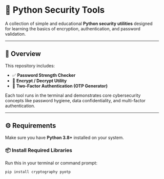 # 🔐 Python Security Tools

A collection of simple and educational **Python security utilities** designed for learning the basics of encryption, authentication, and password validation.

---

## 🧩 Overview

This repository includes:
- ✅ **Password Strength Checker**
- 🔑 **Encrypt / Decrypt Utility**
- 📱 **Two-Factor Authentication (OTP Generator)**

Each tool runs in the terminal and demonstrates core cybersecurity concepts like password hygiene, data confidentiality, and multi-factor authentication.

---

## ⚙️ Requirements

Make sure you have **Python 3.8+** installed on your system.

### 📦 Install Required Libraries
Run this in your terminal or command prompt:

```bash
pip install cryptography pyotp
